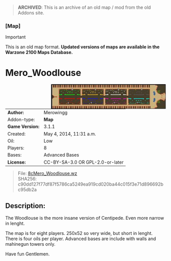 > **ARCHIVED**: This is an archive of an old map / mod from the old Addons site.

### [Map]

> [!IMPORTANT]
> This is an old map format. **Updated versions of maps are available in the Warzone 2100 Maps Database.**

# Mero_Woodlouse

<img src="./preview.jpg" align="right" />

| | |
| - | - |
| __Author:__ | Merowingg |
| Addon-type: | __Map__ |
| __Game Version:__ | 3.1.1 |
| Created: | May 4, 2014, 11:31 a.m. |
| Oil: | Low |
| Players: | 8 |
| Bases: | Advanced Bases |
| __License:__ | CC-BY-SA-3.0 OR GPL-2.0-or-later |

> File: [8cMero_Woodlouse.wz](https://github.com/Warzone2100/old-addons-site/raw/main/assets/267/8cMero_Woodlouse.wz)  
> SHA256: c90dd127f77df87f5786ca5249ea919cd020ba44c015f3e71d896692bc95db2a

## Description:

The Woodlouse is the more insane version of Centipede. Even more narrow in lenght.

The map is for eight players. 250x52 so very wide, but short in lenght. There is four oils per player. Advanced bases are include with walls and mahinegun towers only.

Have fun Gentlemen.

